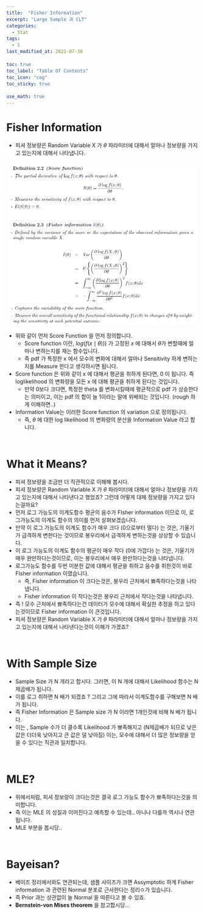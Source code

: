 ```yaml
---
title:  "Fisher Information"
excerpt: "Large Sample 과 CLT"
categories:
  - Stat
tags:
  - 1
last_modified_at: 2021-07-30

toc: true
toc_label: "Table Of Contents"
toc_icon: "cog"
toc_sticky: true

use_math: true
---
```


#  Fisher Information

- 피셔 정보량은 Random Variable X 가 $\theta$ 파라미터에 대해서 얼마나 정보량을 가지고 있는지에 대해서 나타냅니다.

![png](/assets/images/Stat/21_1.png)

- 위와 같이 먼저 Score Function 을 먼저 정의합니다.
  - Score function 이란, $log (f(x\mid \theta )))$ 가 고정된 $x$ 에 대해서 $\theta$가 변할때에 얼마나 변하는지를 재는 함수입니다.
  - 즉 pdf 가 특정한 x 에서 모수의 변화에 대해서 얼마나 Sensitivity 하게 변하는지를 Measure 한다고 생각하시면 됩니다. 
- Score function 은 위와 같이 x 에 대해서 평균을 취하게 된다면, 0 이 됩니다. 즉 loglikelihood 의 변화량을 모든 x 에 대해 평균을 취하게 된다는 것입니다.
  - 만약 0보다 크다면, 특정한 theta 를 변화시킬때에 평균적으로 pdf 가 상승한다는 의미이고, 이는 pdf 의 합이 늘 1이라는 말에 위배되는 것입니다. (rough 하게 이해하면..)
- Information Value는 이러한 Score function 의 variation 으로 정의됩니다. 
  - 즉, $\theta$ 에 대한 log likelihood 의 변화량의 분산을 Information Value 라고 합니다.

<br>

# What it Means?

- 피셔 정보량을 조금만 더 직관적으로 이해해 봅시다. 
- 피셔 정보량은 Random Variable X 가 $\theta$ 파라미터에 대해서 얼마나 정보량을 가지고 있는지에 대해서 나타낸다고 했었죠? 그런데 어떻게 대체 정보량을 가지고 있다는걸까요?
- 먼저 로그 가능도의 이계도함수 평균의 음수가 FIsher information 이므로 이, 로그가능도의 이계도 함수의 의미를 먼저 살펴보겠습니다.
- 만약 이 로그 가능도의 이계도 함수가 매우 크다 (0으로부터 멀다) 는 것은, 기울기가 급격하게 변한다는 것이므로 봉우리에서 급격하게 변하는것을 상상할 수 있습니다.
- 이 로그 가능도의 이계도 함수의 평균이 매우 작다 (0에 가깝다) 는 것은, 기울기가 매우 완만하다는것이므로, 이는 봉우리에서 매우 완만하다는것을 나타냅니다.
- 로그가능도 함수를 두번 미분한 값에 대해서 평균을 취하고 음수를 취한것이 바로 FIsher information 이였습니다. 
  - 즉, Fisher information 이 크다는것은, 봉우리 근처에서 뾰족하다는것을 나타냅니다.
  - Fisher information 이 작다는것은 봉우리 근처에서 작다는것을 나타냅니다.
- 즉 ! 모수 근처에서 뾰족하다는건 데이터가 모수에 대해서 확실한 추정을 하고 있다는것이므로 Fisher information 이 큰것입니다. 
- 피셔 정보량은 Random Variable X 가 $\theta$ 파라미터에 대해서 얼마나 정보량을 가지고 있는지에 대해서 나타낸다는것이 이해가 가겠죠?

<br>

# With Sample Size

- Sample Size 가 N 개라고 합시다. 그러면, 이 N 개에 대해서 Likelihood 함수는 N 제곱배가 됩니다.
- 이를 로그 취하면 N 배가 되겠죠 ? 그리고 그에 따라서 이계도함수를 구해보면 N 배가 됩니다.
- 즉 Fisher Information 은 Sample size 가 N 이라면 1개인것에 비해 N 배가 됩니다. 
- 이는 , Sample 수가 더 클수록 Likelihood 가 뾰족해지고 (N제곱배가 되므로 낮은값은 더더욱 낮아지고 큰 값은 덜 낮아짐) 이는, 모수에 대해서 더 많은 정보량을 얻을 수 있다는 직관과 일치합니다. 

<br>

# MLE?

- 위에서처럼, 피셔 정보량이 크다는것은 결국 로그 가능도 함수가 뾰족하다는것을 의미합니다. 
- 즉 이는 MLE 의 성질과 이어진다고 예측할 수 있는데.. 아니나 다를까 역시나 연관됩니다.
- MLE 부분을 봅시당..

<Br>

# Bayeisan?

- 베이즈 정리에서와도 연관되는데, 샘플 사이즈가 크면 Assymptotic 하게 Fisher information 과 관련된 Normal 분포로 근사한다는 정리ㅇ가 있습니다.
- 즉 Prior 과는 상관없이 늘 Normal 을 따른다고 볼 수 있죠.
- **Bernstein-von Mises theorem** 을 참고합시당...
